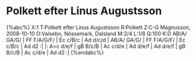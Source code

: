 # Polkett efter Linus Augustsson

{%abc%}
X:1
T:Polkett efter Linus Augustsson
R:Polkett
Z:C-G Magnusson, 2008-10-10
O:Valsebo, Nössemark, Dalsland
M:2/4
L:1/8
Q:100
K:D
AB/A/ GA/G/ | FF F/A/G/F/ | Ec c/B/c | Ad d/c/d |
AB/A/ GA/G/ | FF F/A/G/F/ | Ec c/B/c | Ad d2 :|
|: A>c d/e/f | gB B/c/B | Ac c/d/e | Ad d/e/f |
Ad d/e/f | gB B/c/B | Ac c/d/e | Ad d2 :|
{%endabc%}

